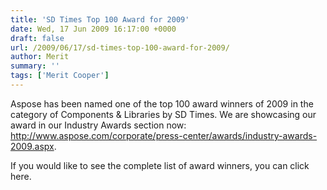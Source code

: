 ```yaml
---
title: 'SD Times Top 100 Award for 2009'
date: Wed, 17 Jun 2009 16:17:00 +0000
draft: false
url: /2009/06/17/sd-times-top-100-award-for-2009/
author: Merit
summary: ''
tags: ['Merit Cooper']
---
```


Aspose has been named one of the top 100 award winners of 2009 in the category of Components & Libraries by SD Times. We are showcasing our award in our Industry Awards section now: http://www.aspose.com/corporate/press-center/awards/industry-awards-2009.aspx.

If you would like to see the complete list of award winners, you can click here.







